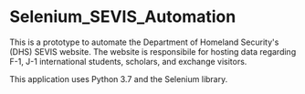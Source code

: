 # Selenium_SEVIS_Automation

This is a prototype to automate the Department of Homeland Security's (DHS) SEVIS website. The website is responsibile for hosting data regarding F-1, J-1 international students, scholars, and exchange visitors.

This application uses Python 3.7 and the Selenium library. 
